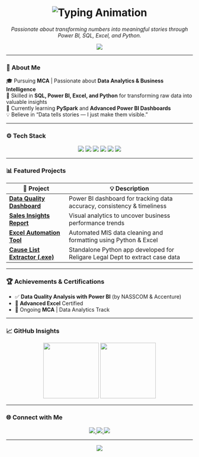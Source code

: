 <!-- ⚡ Professional & Modern GitHub Profile for Sushant Jha -->
<!-- ✨ Professional Animated Header for Sushant Jha -->

<h1 align="center">
  <img src="https://readme-typing-svg.demolab.com?font=Fira+Code&weight=600&size=30&pause=1000&color=00FF99&center=true&vCenter=true&width=650&lines=Hey%2C+my+name+is+Sushant." alt="Typing Animation" />
</h1>


<p align="center">
  <i>Passionate about transforming numbers into meaningful stories through Power BI, SQL, Excel, and Python.</i>
</p>

<p align="center">
  <img src="https://capsule-render.vercel.app/api?type=rect&color=00FF99&height=3&section=header"/>
</p>



---

### 🧭 About Me

🎓 Pursuing **MCA** | Passionate about **Data Analytics & Business Intelligence**  
💼 Skilled in **SQL, Power BI, Excel, and Python** for transforming raw data into valuable insights  
🚀 Currently learning **PySpark** and **Advanced Power BI Dashboards**  
💡 Believe in “Data tells stories — I just make them visible.”  

---

### ⚙️ Tech Stack

<p align="center">
  <img src="https://img.shields.io/badge/SQL-%2300758F.svg?style=for-the-badge&logo=databricks&logoColor=white"/>
  <img src="https://img.shields.io/badge/Power%20BI-F2C811?style=for-the-badge&logo=powerbi&logoColor=black"/>
  <img src="https://img.shields.io/badge/Python-3776AB?style=for-the-badge&logo=python&logoColor=white"/>
  <img src="https://img.shields.io/badge/Excel-217346?style=for-the-badge&logo=microsoft-excel&logoColor=white"/>
  <img src="https://img.shields.io/badge/Pandas-150458?style=for-the-badge&logo=pandas&logoColor=white"/>
  <img src="https://img.shields.io/badge/Power%20Query-4479A1?style=for-the-badge&logo=microsoft&logoColor=white"/>
</p>

---

### 📊 Featured Projects

| 🚀 Project | 💡 Description |
|-------------|----------------|
| [**Data Quality Dashboard**](#) | Power BI dashboard for tracking data accuracy, consistency & timeliness |
| [**Sales Insights Report**](#) | Visual analytics to uncover business performance trends |
| [**Excel Automation Tool**](#) | Automated MIS data cleaning and formatting using Python & Excel |
| [**Cause List Extractor (.exe)**](#) | Standalone Python app developed for Religare Legal Dept to extract case data |

---

### 🏆 Achievements & Certifications

- ✅ **Data Quality Analysis with Power BI** (by NASSCOM & Accenture)  
- 📜 **Advanced Excel** Certified  
- 🎯 Ongoing **MCA** | Data Analytics Track  

---

### 📈 GitHub Insights

<p align="center">
  <img src="https://github-readme-stats.vercel.app/api?username=thenameissushant&show_icons=true&theme=react&hide_border=true&bg_color=0D1117&title_color=00FF99&icon_color=00FF99" height="150" />
  <img src="https://github-readme-streak-stats.herokuapp.com?user=thenameissushant&theme=react&hide_border=true&background=0D1117&ring=00FF99&fire=00FF99&currStreakLabel=00FF99" height="150" />
</p>

---

### 🌐 Connect with Me

<p align="center">
  <a href="https://www.linkedin.com/in/thenameissushant" target="_blank">
    <img src="https://img.shields.io/badge/LinkedIn-0A66C2?style=for-the-badge&logo=linkedin&logoColor=white" />
  </a>
  <a href="mailto:thenameissushant@gmail.com">
    <img src="https://img.shields.io/badge/Email-D14836?style=for-the-badge&logo=gmail&logoColor=white" />
  </a>
  <a href="https://github.com/thenameissushant">
    <img src="https://img.shields.io/badge/GitHub-181717?style=for-the-badge&logo=github&logoColor=white" />
  </a>
</p>

---

<p align="center">
  <img src="https://capsule-render.vercel.app/api?type=waving&color=00FF99&height=100&section=footer"/>
</p>
